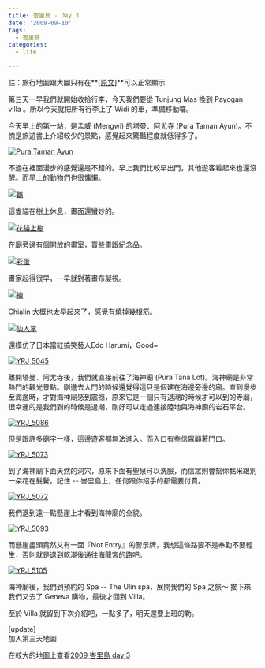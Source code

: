 ```yaml
---
title: 峇里島 - Day 3
date: '2009-09-10'
tags:
  - 峇里島
categories:
  - life

---
```

註：旅行地圖跟大圖只有在**[\[原文\]](http://yurenju.blogspot.com/2009/09/day-3.html)**可以正常顯示  
  
第三天一早我們就開始收拾行李，今天我們要從 Tunjung Mas 換到 Payogan villa 。所以今天就把所有行李上了 Widi 的車，準備移動囉。  
  
今天早上的第一站，是孟威 (Mengwi) 的塔曼．阿尤寺 (Pura Taman Ayun)。不愧是旅遊書上介紹較少的景點，感覺起來驚豔程度就低得多了。  
  
[![Pura Taman Ayun](images/0.jpg)](http://www.flickr.com/photos/yurenju/3903654961/ "Flickr 上 yurenju 的 Pura Taman Ayun")  
  
  
  
  
不過在裡面漫步的感覺還是不錯的。早上我們比較早出門，其他遊客看起來也還沒醒。而早上的動物們也很慵懶。  
  
[![鵝](images/1.jpg)](http://www.flickr.com/photos/yurenju/3904435400/ "Flickr 上 yurenju 的 鵝")  
  
這隻貓在樹上休息，畫面還蠻妙的。  
  
[![花貓上樹](images/2.jpg)](http://www.flickr.com/photos/yurenju/3903651143/ "Flickr 上 yurenju 的 花貓上樹")  
  
在廟旁邊有個開放的畫室，賣些畫跟紀念品。  
  
[![彩蛋](images/3.jpg)](http://www.flickr.com/photos/yurenju/3903652871/ "Flickr 上 yurenju 的 彩蛋")  
  
畫家起得很早，一早就對著畫布凝視。  
  
[![繪](images/4.jpg)](http://www.flickr.com/photos/yurenju/3904436948/ "Flickr 上 yurenju 的 繪")  
  
Chialin 大概也太早起來了，感覺有燒掉幾根筋。  
  
[![仙人掌](images/5.jpg)](http://www.flickr.com/photos/yurenju/3903654429/ "Flickr 上 yurenju 的 仙人掌")  
  
還模仿了日本當紅搞笑藝人Edo Harumi，Good~  
  
[![YRJ_5045](images/6.jpg)](http://www.flickr.com/photos/yurenju/3904439074/ "Flickr 上 yurenju 的 YRJ_5045")  
  
離開塔曼．阿尤寺後，我們就直接前往了海神廟 (Pura Tana Lot)。海神廟是非常熱門的觀光景點。剛進去大門的時候還覺得這只是個建在海邊旁邊的廟。直到漫步至海邊時，才對海神廟感到震撼，原來它是一個只有退潮的時候才可以到的寺廟，很幸運的是我們到的時候是退潮，剛好可以走過連接陸地與海神廟的岩石平台。  
  
[![YRJ_5086](images/7.jpg)](http://www.flickr.com/photos/yurenju/3904485948/ "Flickr 上 yurenju 的 YRJ_5086")  
  
但是跟許多廟宇一樣，這邊遊客都無法進入。而入口有些信眾顧著門口。  
  
[![YRJ_5073](images/8.jpg)](http://www.flickr.com/photos/yurenju/3903703451/ "Flickr 上 yurenju 的 YRJ_5073")  
  
到了海神廟下面天然的洞穴，原來下面有聖泉可以洗臉，而信眾則會幫你黏米跟別一朵花在髮鬢。記住 -- 峇里島上，任何跟你招手的都需要付費。  
  
[![YRJ_5072](images/9.jpg)](http://www.flickr.com/photos/yurenju/3903702949/ "Flickr 上 yurenju 的 YRJ_5072")  
  
我們退到遠一點懸崖上才看到海神廟的全貌。  
  
[![YRJ_5093](images/10.jpg)](http://www.flickr.com/photos/yurenju/3903702477/ "Flickr 上 yurenju 的 YRJ_5093")  
  
而懸崖盡頭竟然又有一面『Not Entry』的警示牌，我想這條路要不是奉勸不要輕生，否則就是退到乾潮後通往海龍宮的路吧。  
  
[![YRJ_5105](images/11.jpg)](http://www.flickr.com/photos/yurenju/3903703965/ "Flickr 上 yurenju 的 YRJ_5105")  
  
海神廟後，我們到預約的 Spa -- The Ulin spa，展開我們的 Spa 之旅～ 接下來我們又去了 Geneva 購物，最後才回到 Villa。  
  
至於 Villa 就留到下次介紹吧，一點多了，明天還要上班的勒。  
  
\[update\]  
加入第三天地圖  
  
  
在較大的地圖上查看[2009 峇里島 day 3](http://maps.google.com.tw/maps/ms?ie=UTF8&hl=zh-TW&brcurrent=3,0x3442ae741e185a49:0x8c8db93eb1d0d2b6,1&msa=0&msid=102940795217138094975.0004732d8725125ca1906&ll=-8.599353,115.19371&spn=0.305516,0.549316&z=11&source=embed)